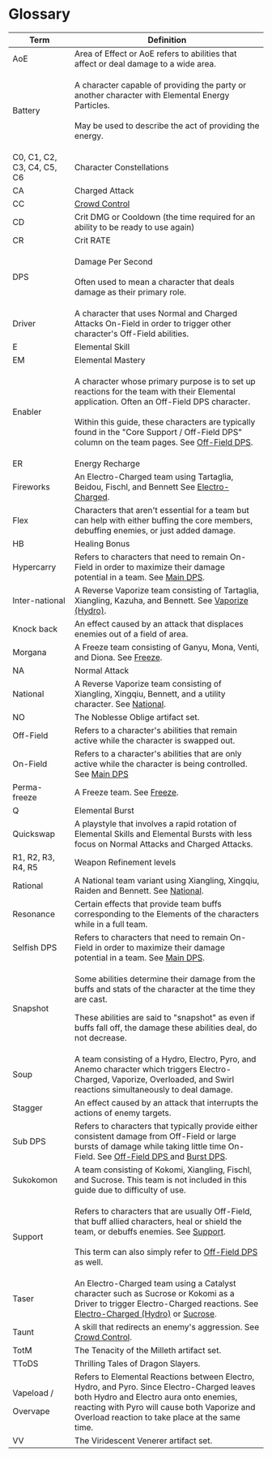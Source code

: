 # Glossary

| Term                             | Definition                                                                                                                                                                                                                                                                                                                               |
| -------------------------------- | ---------------------------------------------------------------------------------------------------------------------------------------------------------------------------------------------------------------------------------------------------------------------------------------------------------------------------------------- |
| AoE                              | Area of Effect or AoE refers to abilities that affect or deal damage to a wide area.                                                                                                                                                                                                                                                     |
| Battery                          | <p>A character capable of providing the party or another character with Elemental Energy Particles.<br><br>May be used to describe the act of providing the energy.</p>                                                                                                                                                                  |
| C0, C1, C2, C3, C4, C5, C6       | Character Constellations                                                                                                                                                                                                                                                                                                                 |
| CA                               | Charged Attack                                                                                                                                                                                                                                                                                                                           |
| CC                               | [Crowd Control](roles/support/crowd-control.md)                                                                                                                                                                                                                                                                                          |
| CD                               | Crit DMG or Cooldown (the time required for an ability to be ready to use again)                                                                                                                                                                                                                                                         |
| CR                               | Crit RATE                                                                                                                                                                                                                                                                                                                                |
| DPS                              | <p>Damage Per Second<br><br>Often used to mean a character that deals  damage as their primary role.</p>                                                                                                                                                                                                                                 |
| Driver                           | A character that uses Normal and Charged Attacks On-Field in order to trigger other character's Off-Field abilities.                                                                                                                                                                                                                     |
| E                                | Elemental Skill                                                                                                                                                                                                                                                                                                                          |
| EM                               | Elemental Mastery                                                                                                                                                                                                                                                                                                                        |
| Enabler                          | <p>A character whose primary purpose is to set up reactions for the team with their Elemental application. Often an Off-Field DPS character. <br><br>Within this guide, these characters are typically found in the "Core Support / Off-Field DPS" column on the team pages. See <a href="roles/off-field-dps.md">Off-Field DPS</a>.</p> |
| ER                               | Energy Recharge                                                                                                                                                                                                                                                                                                                          |
| Fireworks                        | An Electro-Charged team using Tartaglia, Beidou, Fischl, and Bennett See [Electro-Charged](teams/electro-charged-hydro.md).                                                                                                                                                                                                              |
| Flex                             | Characters that aren't essential for a team but can help with either buffing the core members, debuffing enemies, or just added damage.                                                                                                                                                                                                  |
| HB                               | Healing Bonus                                                                                                                                                                                                                                                                                                                            |
| Hypercarry                       | Refers to characters that need to remain On-Field in order to maximize their damage potential in a team. See [Main DPS](roles/main-dps.md).                                                                                                                                                                                              |
| Inter-national                   | A Reverse Vaporize team consisting of Tartaglia, Xiangling, Kazuha, and Bennett. See [Vaporize (Hydro)](teams/vaporize.md).                                                                                                                                                                                                              |
| Knock back                       | An effect caused by an attack that displaces enemies out of a field of area.                                                                                                                                                                                                                                                             |
| Morgana                          | A Freeze team consisting of Ganyu, Mona, Venti, and Diona. See [Freeze](teams/freeze.md).                                                                                                                                                                                                                                                |
| NA                               | Normal Attack                                                                                                                                                                                                                                                                                                                            |
| National                         | A Reverse Vaporize team consisting of Xiangling, Xingqiu, Bennett, and a utility character. See [National](teams/national.md).                                                                                                                                                                                                           |
| NO                               | The Noblesse Oblige artifact set.                                                                                                                                                                                                                                                                                                        |
| Off-Field                        | Refers to a character's abilities that remain active while the character is swapped out.                                                                                                                                                                                                                                                 |
| On-Field                         | Refers to a character's abilities that are only active while the character is being controlled. See [Main DPS](roles/main-dps.md)                                                                                                                                                                                                        |
| Perma-freeze                     | A Freeze team. See [Freeze](teams/freeze.md).                                                                                                                                                                                                                                                                                            |
| Q                                | Elemental Burst                                                                                                                                                                                                                                                                                                                          |
| Quickswap                        | A playstyle that involves a rapid rotation of Elemental Skills and Elemental Bursts with less focus on Normal Attacks and Charged Attacks.                                                                                                                                                                                               |
| R1, R2, R3, R4, R5               | Weapon Refinement levels                                                                                                                                                                                                                                                                                                                 |
| Rational                         | A National team variant using Xiangling, Xingqiu, Raiden and Bennett. See [National](teams/national.md).                                                                                                                                                                                                                                 |
| Resonance                        | Certain effects that provide team buffs corresponding to the Elements of the characters while in a full team.                                                                                                                                                                                                                            |
| Selfish DPS                      | Refers to characters that need to remain On-Field in order to maximize their damage potential in a team. See [Main DPS](roles/main-dps.md).                                                                                                                                                                                              |
| Snapshot                         | <p>Some abilities determine their damage from the buffs and stats of the character at the time they are cast. </p><p></p><p>These abilities are said to "snapshot" as even if buffs fall off, the damage these abilities deal, do not decrease. </p>                                                                                     |
| Soup                             | A team consisting of a Hydro, Electro, Pyro, and Anemo character which triggers Electro-Charged, Vaporize, Overloaded, and Swirl reactions simultaneously to deal damage.                                                                                                                                                                |
| Stagger                          | An effect caused by an attack that interrupts the actions of enemy targets.                                                                                                                                                                                                                                                              |
| Sub DPS                          | Refers to characters that typically provide either consistent damage from Off-Field or large bursts of damage while taking little time On-Field. See [Off-Field DPS ](roles/off-field-dps.md)and [Burst DPS](roles/burst-dps.md).                                                                                                        |
| Sukokomon                        | A team consisting of Kokomi, Xiangling, Fischl, and Sucrose. This team is not included in this guide due to difficulty of use.                                                                                                                                                                                                           |
| Support                          | <p>Refers to characters that are usually Off-Field, that buff allied characters, heal or shield the team, or debuffs enemies. See <a href="roles/support/">Support</a>.<br><br>This term can also simply refer to <a href="roles/off-field-dps.md">Off-Field DPS</a> as well.</p>                                                        |
| Taser                            | An Electro-Charged team using a Catalyst character such as Sucrose or Kokomi as a Driver to trigger Electro-Charged reactions. See [Electro-Charged (Hydro)](teams/electro-charged-hydro.md) or [Sucrose](characters/anemo/sucrose.md).                                                                                                  |
| Taunt                            | A skill that redirects an enemy's aggression. See [Crowd Control](roles/support/crowd-control.md).                                                                                                                                                                                                                                       |
| TotM                             | The Tenacity of the Milleth artifact set.                                                                                                                                                                                                                                                                                                |
| TToDS                            | Thrilling Tales of Dragon Slayers.                                                                                                                                                                                                                                                                                                       |
| <p>Vapeload /</p><p>Overvape</p> | Refers to Elemental Reactions between Electro, Hydro, and Pyro. Since Electro-Charged leaves both Hydro and Electro aura onto enemies, reacting with Pyro will cause both Vaporize and Overload reaction to take place at the same time.                                                                                                 |
| VV                               | The Viridescent Venerer artifact set.                                                                                                                                                                                                                                                                                                    |
